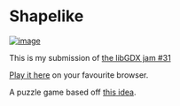 # Shapelike

[![image](https://github.com/user-attachments/assets/99b795dc-b8ea-46ed-b84d-64bf30def20f)](https://sandramoen.itch.io/libgdx-jam-31)


This is my submission of [the libGDX jam #31](https://itch.io/jam/libgdx-jam-31)

[Play it here](https://sandramoen.itch.io/libgdx-jam-31) on your favourite browser.

A puzzle game based off [this idea](https://www.nrk.no/spill/former-1.17105310).
